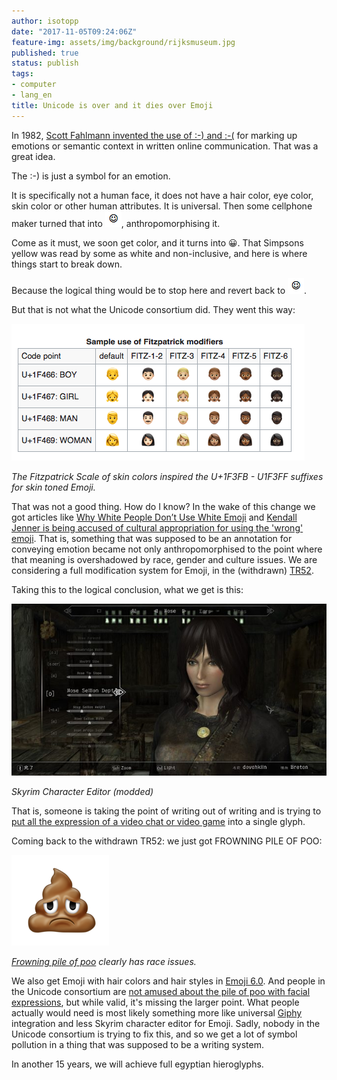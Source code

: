 ```yaml
---
author: isotopp
date: "2017-11-05T09:24:06Z"
feature-img: assets/img/background/rijksmuseum.jpg
published: true
status: publish
tags:
- computer
- lang_en
title: Unicode is over and it dies over Emoji
---
```


In 1982, [Scott Fahlmann invented the use of :-) and :-(](http://www.cs.cmu.edu/~sef/Orig-Smiley.htm) for marking up emotions or semantic context in written online communication.
That was a great idea.

The :-) is just a symbol for an emotion.

It is specifically not a human face, it does not have a hair color, eye color, skin color or other human attributes.
It is universal.
Then some cellphone maker turned that into ![](/uploads/2017/11/Screen-Shot-2018-04-13-at-10.01.46.png), anthropomorphising it.

Come as it must, we soon get color, and it turns into 😀.
That Simpsons yellow was read by some as white and non-inclusive, and here is where things start to break down. 

Because the logical thing would be to stop here and revert back to ![](/uploads/2017/11/Screen-Shot-2018-04-13-at-10.01.46.png).

But that is not what the Unicode consortium did. They went this way: 

![](/uploads/2017/11/emoji-of-color.png)

*The Fitzpatrick Scale of skin colors inspired the U+1F3FB - U1F3FF suffixes
for skin toned Emoji.*

That was not a good thing. 
How do I know? 
In the wake of this change we got articles like [Why White People Don’t Use White Emoji](https://www.theatlantic.com/politics/archive/2016/05/white-people-dont-use-white-emoji/481695/) and [Kendall Jenner is being accused of cultural appropriation for using the 'wrong' emoji](http://www.businessinsider.com/kendall-jenner-used-darker-emoji-than-her-skin-tone-2017-8?IR=T).
That is, something that was supposed to be an annotation for conveying emotion became not only anthropomorphised to the point where that meaning is overshadowed by race, gender and culture issues.
We are considering a full modification system for Emoji, in the (withdrawn) [TR52](http://www.unicode.org/reports/tr52/tr52-1.html#Gender_Attribute).

Taking this to the logical conclusion, what we get is this:

![](/uploads/2017/11/skyrim-character-editor-640x350.jpg)

*Skyrim Character Editor (modded)*

That is, someone is taking the point of writing out of writing and is trying to [put all the expression of a video chat or video game](https://www.reallusion.com/iclone/game/) into a single glyph.

Coming back to the withdrawn TR52: we just got FROWNING PILE OF POO: 

![](/uploads/2017/11/frowning-pile-of-poo.png)

*[Frowning pile of poo](https://emojipedia.org/frowning-pile-of-poo/) clearly has race issues.*

We also get Emoji with hair colors and hair styles in [Emoji 6.0](https://emojipedia.org/emoji-6.0/).
And people in the Unicode consortium are [not amused about the pile of poo with facial expressions](http://www.unicode.org/L2/L2017/17393-wg2-emoji-feedback.pdf), but while valid, it's missing the larger point.
What people actually would need is most likely something more like universal [Giphy](https://giphy.com/) integration and less Skyrim character editor for Emoji.
Sadly, nobody in the Unicode consortium is trying to fix this, and so we get a lot of symbol pollution in a thing that was supposed to be a writing system.

In another 15 years, we will achieve full egyptian hieroglyphs.
